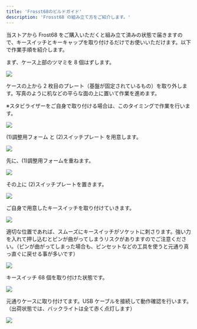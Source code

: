```yaml
---
title: 'Frosst68のビルドガイド'
description: 'Frosst68 の組み立て方をご紹介します。'
---
```


当ストアから Frost68 をご購入いただくと組み立て済みの状態で届きますので、キースイッチとキーキャップを取り付けるだけでお使いいただけます。以下で作業手順を紹介します。

まず、ケース上部のツマミを 8 個はずします。

<img src="/assets/f68/f01.jpg">

ケースの上から 2 枚目のプレート（基盤が固定されているもの）を取り外します。写真のように机などの平らな面の上に置いて作業を進めます。

※スタビライザーをご自身で取り付ける場合は、このタイミングで作業を行います。

<img src="/assets/f68/f02.jpg">

(1)調整用フォーム と (2)スイッチプレート を用意します。

<img src="/assets/f68/f03.jpg">

先に、(1)調整用フォームを重ねます。

<img src="/assets/f68/f04.jpg">

その上に (2)スイッチプレートを置きます。

<img src="/assets/f68/f05.jpg">

ご自身で用意したキースイッチを取り付けていきます。

<img src="/assets/f68/f06.jpg">

適切な位置であれば、スムーズにキースイッチがソケットに刺さります。強い力を入れて押し込むとピンが曲がってしまうリスクがありますのでご注意ください。（ピンが曲がってしまった場合も、ピンセットなどの工具を使うと元通り真っ直ぐに戻せる事が多いです）

<img src="/assets/f68/f07.jpg">

キースイッチ 68 個を取り付けた状態です。

<img src="/assets/f68/f08.jpg">

元通りケースに取り付けてます。USB ケーブルを接続して動作確認を行います。（出荷状態では、バックライトは全て赤く点灯します）

<img src="/assets/f68/f09.jpg">
